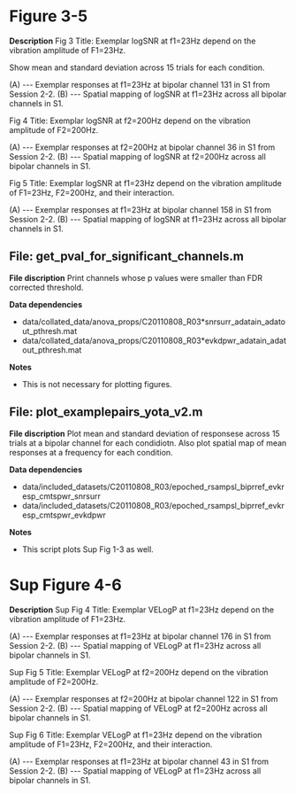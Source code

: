 # Figure 3-5 #

**Description** 
 Fig 3
 Title: Exemplar logSNR at f1=23Hz depend on the vibration amplitude of F1=23Hz. 

 Show mean and standard deviation across 15 trials for each condition.

 (A) --- Exemplar responses at f1=23Hz at bipolar channel 131 in S1 from Session 2-2. 
 (B) --- Spatial mapping of logSNR at f1=23Hz across all bipolar channels in S1.
 

 Fig 4
 Title: Exemplar logSNR at f2=200Hz depend on the vibration amplitude of F2=200Hz.

 (A) --- Exemplar responses at f2=200Hz at bipolar channel 36 in S1 from Session 2-2.
 (B) --- Spatial mapping of logSNR at f2=200Hz across all bipolar channels in S1.


 Fig 5
 Title: Exemplar logSNR at f1=23Hz depend on the vibration amplitude of F1=23Hz, F2=200Hz, and their interaction. 

 (A) --- Exemplar responses at f1=23Hz at bipolar channel 158 in S1 from Session 2-2.
 (B) --- Spatial mapping of logSNR at f1=23Hz across all bipolar channels in S1.


## File: get_pval_for_significant_channels.m ##

**File discription** 
 Print channels whose p values were smaller than FDR corrected threshold. 

**Data dependencies**
+ data/collated_data/anova_props/C20110808_R03\*snrsurr_adatain_adatout_pthresh.mat
+ data/collated_data/anova_props/C20110808_R03\*evkdpwr_adatain_adatout_pthresh.mat

**Notes** 
+ This is not necessary for plotting figures. 


## File: plot_examplepairs_yota_v2.m ##

**File discription** 
 Plot mean and standard deviation of responsese across 15 trials at a bipolar channel for each condidiotn. Also plot spatial map of mean responses at a frequency for each condition. 

**Data dependencies**
+ data/included_datasets/C20110808_R03/epoched_rsampsl_biprref_evkresp_cmtspwr_snrsurr
+ data/included_datasets/C20110808_R03/epoched_rsampsl_biprref_evkresp_cmtspwr_evkdpwr

**Notes** 
+ This script plots Sup Fig 1-3 as well. 



# Sup Figure 4-6 #

**Description** 
 Sup Fig 4
 Title: Exemplar VELogP at f1=23Hz depend on the vibration amplitude of F1=23Hz.

 (A) --- Exemplar responses at f1=23Hz at bipolar channel 176 in S1 from Session 2-2.
 (B) --- Spatial mapping of VELogP at f1=23Hz across all bipolar channels in S1.


 Sup Fig 5
 Title: Exemplar VELogP at f2=200Hz depend on the vibration amplitude of F2=200Hz.

 (A) --- Exemplar responses at f2=200Hz at bipolar channel 122 in S1 from Session 2-2.
 (B) --- Spatial mapping of VELogP at f2=200Hz across all bipolar channels in S1.


 Sup Fig 6
 Title: Exemplar VELogP at f1=23Hz depend on the vibration amplitude of F1=23Hz, F2=200Hz, and their interaction.

 (A) --- Exemplar responses at f1=23Hz at bipolar channel 43 in S1 from Session 2-2.
 (B) --- Spatial mapping of VELogP at f1=23Hz across all bipolar channels in S1.

